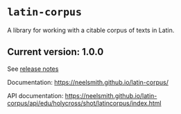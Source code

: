 # `latin-corpus`

A library for working with a citable corpus of texts in Latin.


## Current version:  1.0.0

See [release notes](releases.md)

Documentation:  <https://neelsmith.github.io/latin-corpus/>

API documentation: <https://neelsmith.github.io/latin-corpus/api/edu/holycross/shot/latincorpus/index.html>
